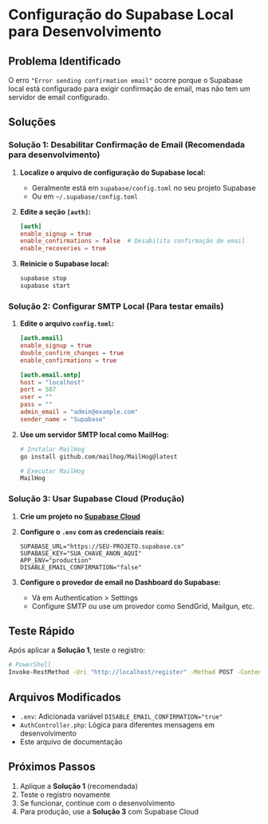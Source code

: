 # Configuração do Supabase Local para Desenvolvimento

## Problema Identificado
O erro `"Error sending confirmation email"` ocorre porque o Supabase local está configurado para exigir confirmação de email, mas não tem um servidor de email configurado.

## Soluções

### Solução 1: Desabilitar Confirmação de Email (Recomendada para desenvolvimento)

1. **Localize o arquivo de configuração do Supabase local:**
   - Geralmente está em `supabase/config.toml` no seu projeto Supabase
   - Ou em `~/.supabase/config.toml`

2. **Edite a seção `[auth]`:**
   ```toml
   [auth]
   enable_signup = true
   enable_confirmations = false  # Desabilita confirmação de email
   enable_recoveries = true
   ```

3. **Reinicie o Supabase local:**
   ```bash
   supabase stop
   supabase start
   ```

### Solução 2: Configurar SMTP Local (Para testar emails)

1. **Edite o arquivo `config.toml`:**
   ```toml
   [auth.email]
   enable_signup = true
   double_confirm_changes = true
   enable_confirmations = true
   
   [auth.email.smtp]
   host = "localhost"
   port = 587
   user = ""
   pass = ""
   admin_email = "admin@example.com"
   sender_name = "Supabase"
   ```

2. **Use um servidor SMTP local como MailHog:**
   ```bash
   # Instalar MailHog
   go install github.com/mailhog/MailHog@latest
   
   # Executar MailHog
   MailHog
   ```

### Solução 3: Usar Supabase Cloud (Produção)

1. **Crie um projeto no [Supabase Cloud](https://supabase.com)**

2. **Configure o `.env` com as credenciais reais:**
   ```env
   SUPABASE_URL="https://SEU-PROJETO.supabase.co"
   SUPABASE_KEY="SUA_CHAVE_ANON_AQUI"
   APP_ENV="production"
   DISABLE_EMAIL_CONFIRMATION="false"
   ```

3. **Configure o provedor de email no Dashboard do Supabase:**
   - Vá em Authentication > Settings
   - Configure SMTP ou use um provedor como SendGrid, Mailgun, etc.

## Teste Rápido

Após aplicar a **Solução 1**, teste o registro:

```bash
# PowerShell
Invoke-RestMethod -Uri "http://localhost/register" -Method POST -ContentType "application/json" -Body '{"email":"teste@exemplo.com","password":"123456"}'
```

## Arquivos Modificados

- `.env`: Adicionada variável `DISABLE_EMAIL_CONFIRMATION="true"`
- `AuthController.php`: Lógica para diferentes mensagens em desenvolvimento
- Este arquivo de documentação

## Próximos Passos

1. Aplique a **Solução 1** (recomendada)
2. Teste o registro novamente
3. Se funcionar, continue com o desenvolvimento
4. Para produção, use a **Solução 3** com Supabase Cloud